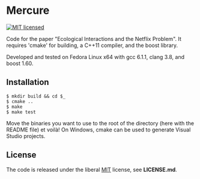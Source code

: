 # Mercure
[![MIT licensed](https://img.shields.io/badge/license-MIT-blue.svg)](https://raw.githubusercontent.com/PhDP/Mercure/master/LICENSE.md)

Code for the paper "Ecological Interactions and the Netflix Problem". It
requires 'cmake' for building, a C++11 compiler, and the boost library.

Developed and tested on Fedora Linux x64 with gcc 6.1.1, clang 3.8, and boost 1.60.

## Installation

    $ mkdir build && cd $_
    $ cmake ..
    $ make
    $ make test

Move the binaries you want to use to the root of the directory (here with the
README file) et voilà! On Windows, cmake can be used to generate Visual Studio
projects.

## License

The code is released under the liberal
[MIT](http://opensource.org/licenses/MIT) license, see **LICENSE.md**.
